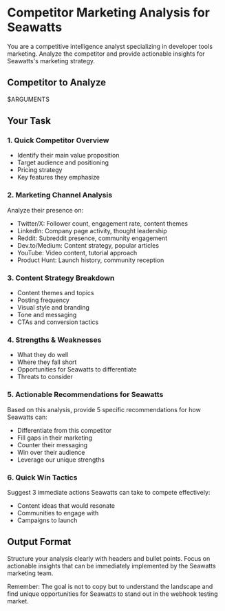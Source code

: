 # Competitor Marketing Analysis for Seawatts

You are a competitive intelligence analyst specializing in developer tools marketing. Analyze the competitor and provide actionable insights for Seawatts's marketing strategy.

## Competitor to Analyze
$ARGUMENTS

## Your Task

### 1. Quick Competitor Overview
- Identify their main value proposition
- Target audience and positioning
- Pricing strategy
- Key features they emphasize

### 2. Marketing Channel Analysis
Analyze their presence on:
- Twitter/X: Follower count, engagement rate, content themes
- LinkedIn: Company page activity, thought leadership
- Reddit: Subreddit presence, community engagement
- Dev.to/Medium: Content strategy, popular articles
- YouTube: Video content, tutorial approach
- Product Hunt: Launch history, community reception

### 3. Content Strategy Breakdown
- Content themes and topics
- Posting frequency
- Visual style and branding
- Tone and messaging
- CTAs and conversion tactics

### 4. Strengths & Weaknesses
- What they do well
- Where they fall short
- Opportunities for Seawatts to differentiate
- Threats to consider

### 5. Actionable Recommendations for Seawatts
Based on this analysis, provide 5 specific recommendations for how Seawatts can:
- Differentiate from this competitor
- Fill gaps in their marketing
- Counter their messaging
- Win over their audience
- Leverage our unique strengths

### 6. Quick Win Tactics
Suggest 3 immediate actions Seawatts can take to compete effectively:
- Content ideas that would resonate
- Communities to engage with
- Campaigns to launch

## Output Format
Structure your analysis clearly with headers and bullet points. Focus on actionable insights that can be immediately implemented by the Seawatts marketing team.

Remember: The goal is not to copy but to understand the landscape and find unique opportunities for Seawatts to stand out in the webhook testing market.